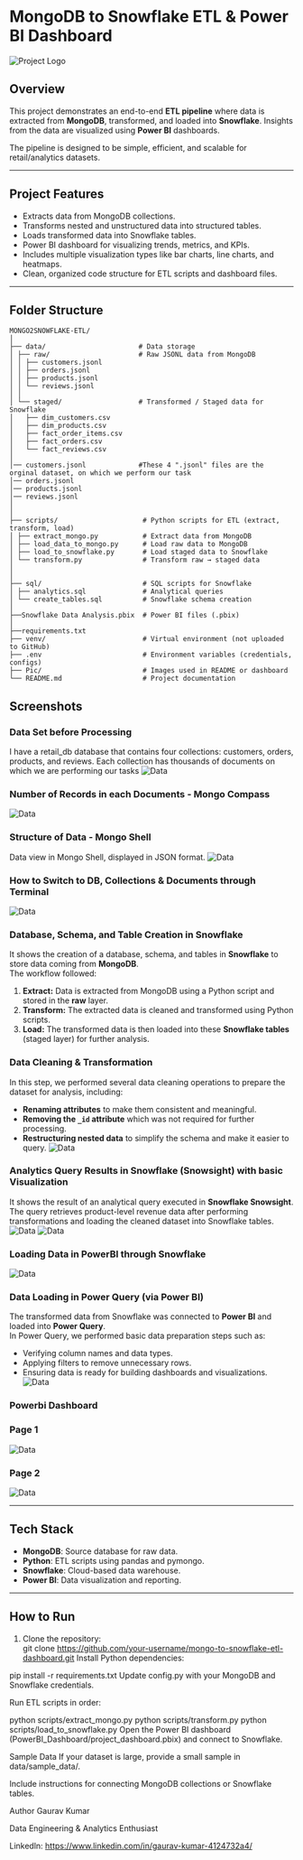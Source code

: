 # MongoDB to Snowflake ETL & Power BI Dashboard

![Project Logo](Pic/Project_Workflow.png)  

## Overview
This project demonstrates an end-to-end **ETL pipeline** where data is extracted from **MongoDB**, transformed, and loaded into **Snowflake**. Insights from the data are visualized using **Power BI** dashboards. 

The pipeline is designed to be simple, efficient, and scalable for retail/analytics datasets.

---

## Project Features
- Extracts data from MongoDB collections.
- Transforms nested and unstructured data into structured tables.
- Loads transformed data into Snowflake tables.
- Power BI dashboard for visualizing trends, metrics, and KPIs.
- Includes multiple visualization types like bar charts, line charts, and heatmaps.
- Clean, organized code structure for ETL scripts and dashboard files.

---

## Folder Structure
```
MONGO2SNOWFLAKE-ETL/
│
├── data/                       # Data storage
│ ├── raw/                      # Raw JSONL data from MongoDB
│ │ ├── customers.jsonl
│ │ ├── orders.jsonl
│ │ ├── products.jsonl
│ │ └── reviews.jsonl
│ │
│ └── staged/                   # Transformed / Staged data for Snowflake
│   ├── dim_customers.csv
│   ├── dim_products.csv
│   ├── fact_order_items.csv
│   ├── fact_orders.csv
│   └── fact_reviews.csv
│
│── customers.jsonl             #These 4 ".jsonl" files are the orginal dataset, on which we perform our task
│── orders.jsonl
│── products.jsonl
│── reviews.jsonl
│
│
├── scripts/                     # Python scripts for ETL (extract, transform, load)
│ ├── extract_mongo.py           # Extract data from MongoDB
│ ├── load_data_to_mongo.py      # Load raw data to MongoDB
│ ├── load_to_snowflake.py       # Load staged data to Snowflake
│ └── transform.py               # Transform raw → staged data
│
│
├── sql/                         # SQL scripts for Snowflake
│ ├── analytics.sql              # Analytical queries
│ └── create_tables.sql          # Snowflake schema creation
│
├──Snowflake Data Analysis.pbix  # Power BI files (.pbix)
│
├──requirements.txt
├── venv/                        # Virtual environment (not uploaded to GitHub)
├── .env                         # Environment variables (credentials, configs)
├── Pic/                         # Images used in README or dashboard
└── README.md                    # Project documentation
```

## Screenshots
### Data Set before Processing
I have a retail_db database that contains four collections: customers, orders, products, and reviews. Each collection has thousands of documents on which we are performing our tasks
![Data](Pic/Data.png) 

### Number of Records in each Documents - Mongo Compass
![Data](Pic/Mongo_Compass.png) 

### Structure of Data - Mongo Shell
Data view in Mongo Shell, displayed in JSON format.
![Data](Pic/Mongo_Shell.png) 

### How to Switch to DB, Collections & Documents through Terminal
![Data](Pic/NoSQL_DB.png) 

### Database, Schema, and Table Creation in Snowflake
It shows the creation of a database, schema, and tables in **Snowflake** to store data coming from **MongoDB**.  
The workflow followed:
1. **Extract:** Data is extracted from MongoDB using a Python script and stored in the **raw** layer.  
2. **Transform:** The extracted data is cleaned and transformed using Python scripts.
3. **Load:** The transformed data is then loaded into these **Snowflake tables** (staged layer) for further analysis.

### Data Cleaning & Transformation
In this step, we performed several data cleaning operations to prepare the dataset for analysis, including:
- **Renaming attributes** to make them consistent and meaningful.
- **Removing the `_id` attribute** which was not required for further processing.
- **Restructuring nested data** to simplify the schema and make it easier to query.
![Data](Pic/DDL.png) 

### Analytics Query Results in Snowflake (Snowsight) with basic Visualization
It shows the result of an analytical query executed in **Snowflake Snowsight**.  
The query retrieves product-level revenue data after performing transformations and loading the cleaned dataset into Snowflake tables.
![Data](Pic/Snowsight.png) 
![Data](Pic/Analytics_query.png) 

### Loading Data in PowerBI through Snowflake
![Data](Pic/Data_Loading_Snowflake_to_PowerBI.png)

### Data Loading in Power Query (via Power BI)
The transformed data from Snowflake was connected to **Power BI** and loaded into **Power Query**.  
In Power Query, we performed basic data preparation steps such as:
- Verifying column names and data types.
- Applying filters to remove unnecessary rows.
- Ensuring data is ready for building dashboards and visualizations.
![Data](Pic/Power_Query.png)

### Powerbi Dashboard

### Page 1
![Data](Pic/Dashboard_1.png)

### Page 2
![Data](Pic/Dashboard_2.png)


---

## Tech Stack
- **MongoDB**: Source database for raw data.
- **Python**: ETL scripts using pandas and pymongo.
- **Snowflake**: Cloud-based data warehouse.
- **Power BI**: Data visualization and reporting.

---

## How to Run
1. Clone the repository:  
   git clone https://github.com/your-username/mongo-to-snowflake-etl-dashboard.git
Install Python dependencies:

pip install -r requirements.txt
Update config.py with your MongoDB and Snowflake credentials.

Run ETL scripts in order:

python scripts/extract_mongo.py
python scripts/transform.py
python scripts/load_to_snowflake.py
Open the Power BI dashboard (PowerBI_Dashboard/project_dashboard.pbix) and connect to Snowflake.

Sample Data
If your dataset is large, provide a small sample in data/sample_data/.

Include instructions for connecting MongoDB collections or Snowflake tables.

Author
Gaurav Kumar

Data Engineering & Analytics Enthusiast

Linkedln: https://www.linkedin.com/in/gaurav-kumar-4124732a4/

